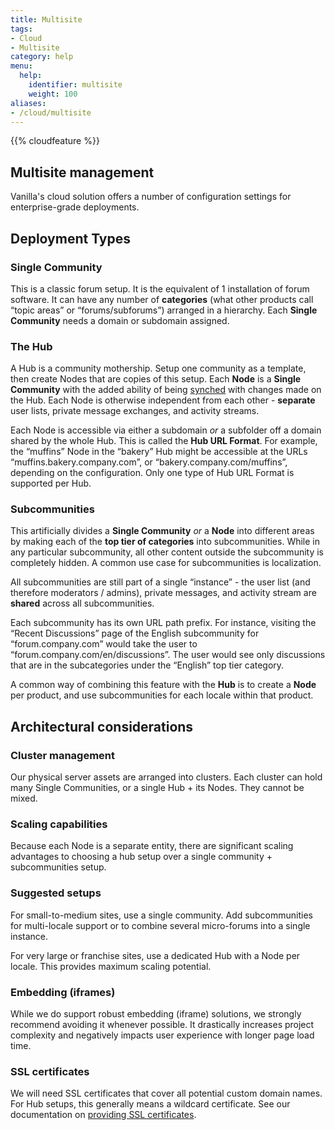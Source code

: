 ```yaml
---
title: Multisite
tags:
- Cloud
- Multisite
category: help
menu:
  help:
    identifier: multisite
    weight: 100
aliases:
- /cloud/multisite
---
```


{{% cloudfeature %}}

## Multisite management

Vanilla's cloud solution offers a number of configuration settings for enterprise-grade deployments.

## Deployment Types

### Single Community

This is a classic forum setup. It is the equivalent of 1 installation of forum software. It can have any number of **categories** (what other products call “topic areas” or “forums/subforums”) arranged in a hierarchy. Each **Single Community** needs a domain or subdomain assigned.

### The Hub

A Hub is a community mothership. Setup one community as a template, then create Nodes that are copies of this setup. Each **Node** is a **Single Community** with the added ability of being [synched](/help/cloud/multisite/sync) with changes made on the Hub. Each Node is otherwise independent from each other - **separate** user lists, private message exchanges, and activity streams.

Each Node is accessible via either a subdomain *or* a subfolder off a domain shared by the whole Hub. This is called the **Hub URL Format**. For example, the “muffins” Node in the “bakery” Hub might be accessible at the URLs “muffins.bakery.company.com”, or “bakery.company.com/muffins”, depending on the configuration. Only one type of Hub URL Format is supported per Hub.

### Subcommunities

This artificially divides a **Single Community** *or* a **Node** into different areas by making each of the **top tier of categories** into subcommunities. While in any particular subcommunity, all other content outside the subcommunity is completely hidden. A common use case for subcommunities is localization.

All subcommunities are still part of a single “instance” - the user list (and therefore moderators / admins), private messages, and activity stream are **shared** across all subcommunities.

Each subcommunity has its own URL path prefix. For instance, visiting the “Recent Discussions” page of the English subcommunity for “forum.company.com” would take the user to “forum.company.com/en/discussions”. The user would see only discussions that are in the subcategories under the “English” top tier category.

A common way of combining this feature with the **Hub** is to create a **Node** per product, and use subcommunities for each locale within that product.

## Architectural considerations

### Cluster management

Our physical server assets are arranged into clusters. Each cluster can hold many Single Communities, or a single Hub + its Nodes. They cannot be mixed.

### Scaling capabilities

Because each Node is a separate entity, there are significant scaling advantages to choosing a hub setup over a single community + subcommunities setup.

### Suggested setups

For small-to-medium sites, use a single community. Add subcommunities for multi-locale support or to combine several micro-forums into a single instance.

For very large or franchise sites, use a dedicated Hub with a Node per locale. This provides maximum scaling potential.

### Embedding (iframes)

While we do support robust embedding (iframe) solutions, we strongly recommend avoiding it whenever possible. It drastically increases project complexity and negatively impacts user experience with longer page load time.

### SSL certificates

We will need SSL certificates that cover all potential custom domain names. For Hub setups, this generally means a wildcard certificate. See our documentation on [providing SSL certificates](/help/cloud/ssl).
